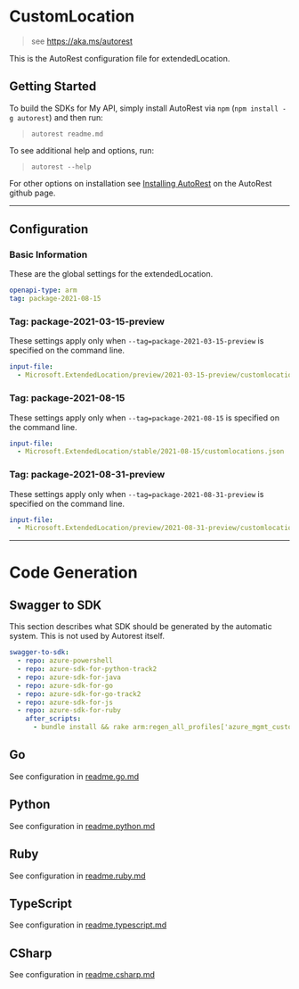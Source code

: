 # CustomLocation

> see https://aka.ms/autorest

This is the AutoRest configuration file for extendedLocation.

## Getting Started

To build the SDKs for My API, simply install AutoRest via `npm` (`npm install -g autorest`) and then run:

> `autorest readme.md`

To see additional help and options, run:

> `autorest --help`

For other options on installation see [Installing AutoRest](https://aka.ms/autorest/install) on the AutoRest github page.

---

## Configuration

### Basic Information

These are the global settings for the extendedLocation.

```yaml
openapi-type: arm
tag: package-2021-08-15
```

### Tag: package-2021-03-15-preview

These settings apply only when `--tag=package-2021-03-15-preview` is specified on the command line.

```yaml $(tag) == 'package-2021-03-15-preview'
input-file:
  - Microsoft.ExtendedLocation/preview/2021-03-15-preview/customlocations.json
```

### Tag: package-2021-08-15

These settings apply only when `--tag=package-2021-08-15` is specified on the command line.

```yaml $(tag) == 'package-2021-08-15'
input-file:
  - Microsoft.ExtendedLocation/stable/2021-08-15/customlocations.json
```


### Tag: package-2021-08-31-preview

These settings apply only when `--tag=package-2021-08-31-preview` is specified on the command line.

```yaml $(tag) == 'package-2021-08-31-preview'
input-file:
  - Microsoft.ExtendedLocation/preview/2021-08-31-preview/customlocations.json
```

---

# Code Generation

## Swagger to SDK

This section describes what SDK should be generated by the automatic system.
This is not used by Autorest itself.

```yaml $(swagger-to-sdk)
swagger-to-sdk:
  - repo: azure-powershell
  - repo: azure-sdk-for-python-track2
  - repo: azure-sdk-for-java
  - repo: azure-sdk-for-go
  - repo: azure-sdk-for-go-track2
  - repo: azure-sdk-for-js
  - repo: azure-sdk-for-ruby
    after_scripts:
      - bundle install && rake arm:regen_all_profiles['azure_mgmt_customLocation']
```

## Go

See configuration in [readme.go.md](specification/extendedlocation/resource-manager/readme.go.md)

## Python

See configuration in [readme.python.md](specification/extendedlocation/resource-manager/readme.python.md)

## Ruby

See configuration in [readme.ruby.md](specification/extendedlocation/resource-manager/readme.ruby.md)

## TypeScript

See configuration in [readme.typescript.md](specification/extendedlocation/resource-manager/readme.typescript.md)

## CSharp

See configuration in [readme.csharp.md](specification/extendedlocation/resource-manager/readme.csharp.md)
